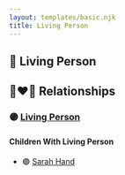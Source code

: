 ```yaml
---
layout: templates/basic.njk
title: Living Person
---
```

## 🔵 Living Person

## 👩‍❤️‍👨 Relationships

### 🟣 [Living Person](/people/2/25627400)

#### Children With Living Person
* 🟣 [Sarah Hand](/people/7/75255100)